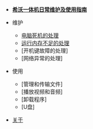 - [**希沃一体机日常维护及使用指南**](/)

- 维护
  - [电脑死机的处理](./maintennance/电脑死机的处理/电脑死机的处理.md)
  - [运行内存不足的处理](./maintennance/电脑死机的处理/电脑死机的处理.md)
  - [开机键故障的处理]
  - [网络异常的处理]

- 使用
  - [管理和传输文件]
  - [播放视频和音频]
  - [卸载程序]
  - [U盘]

- [关于](./about.md)